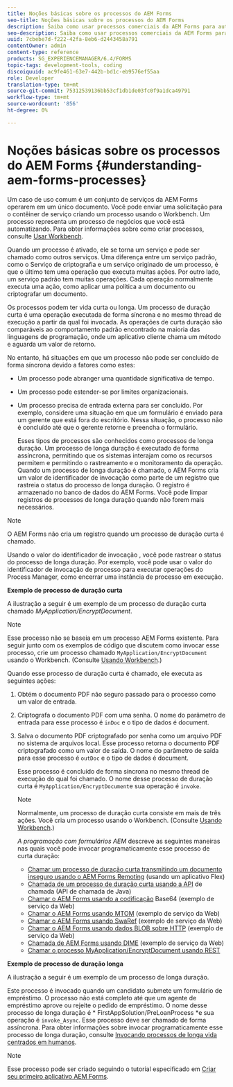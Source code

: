 ```yaml
---
title: Noções básicas sobre os processos do AEM Forms
seo-title: Noções básicas sobre os processos do AEM Forms
description: Saiba como usar processos comerciais da AEM Forms para automatizar operações. Ative os processos para criar um serviço para que você possa chamá-lo como outros serviços. Os processos podem ter vida curta ou longa.
seo-description: Saiba como usar processos comerciais da AEM Forms para automatizar operações. Ative os processos para criar um serviço para que você possa chamá-lo como outros serviços. Os processos podem ter vida curta ou longa.
uuid: 7cbebe7d-f222-42fa-8eb6-d2443458a791
contentOwner: admin
content-type: reference
products: SG_EXPERIENCEMANAGER/6.4/FORMS
topic-tags: development-tools, coding
discoiquuid: ac9fe461-63e7-442b-bd1c-eb9576ef55aa
role: Developer
translation-type: tm+mt
source-git-commit: 75312539136bb53cf1db1de03fc0f9a1dca49791
workflow-type: tm+mt
source-wordcount: '856'
ht-degree: 0%

---
```



# Noções básicas sobre os processos do AEM Forms {#understanding-aem-forms-processes}

Um caso de uso comum é um conjunto de serviços da AEM Forms operarem em um único documento. Você pode enviar uma solicitação para o contêiner de serviço criando um processo usando o Workbench. Um processo representa um processo de negócios que você está automatizando. Para obter informações sobre como criar processos, consulte [Usar Workbench](https://www.adobe.com/go/learn_aemforms_workbench_63).

Quando um processo é ativado, ele se torna um serviço e pode ser chamado como outros serviços. Uma diferença entre um serviço padrão, como o Serviço de criptografia e um serviço originado de um processo, é que o último tem uma operação que executa muitas ações. Por outro lado, um serviço padrão tem muitas operações. Cada operação normalmente executa uma ação, como aplicar uma política a um documento ou criptografar um documento.

Os processos podem ter vida curta ou longa. Um processo de duração curta é uma operação executada de forma síncrona e no mesmo thread de execução a partir da qual foi invocada. As operações de curta duração são comparáveis ao comportamento padrão encontrado na maioria das linguagens de programação, onde um aplicativo cliente chama um método e aguarda um valor de retorno.

No entanto, há situações em que um processo não pode ser concluído de forma síncrona devido a fatores como estes:

* Um processo pode abranger uma quantidade significativa de tempo.
* Um processo pode estender-se por limites organizacionais.
* Um processo precisa de entrada externa para ser concluído. Por exemplo, considere uma situação em que um formulário é enviado para um gerente que está fora do escritório. Nessa situação, o processo não é concluído até que o gerente retorne e preencha o formulário.

   Esses tipos de processos são conhecidos como processos de longa duração. Um processo de longa duração é executado de forma assíncrona, permitindo que os sistemas interajam como os recursos permitem e permitindo o rastreamento e o monitoramento da operação. Quando um processo de longa duração é chamado, o AEM Forms cria um valor de identificador de invocação como parte de um registro que rastreia o status do processo de longa duração. O registro é armazenado no banco de dados do AEM Forms. Você pode limpar registros de processos de longa duração quando não forem mais necessários.

>[!NOTE]
>
>O AEM Forms não cria um registro quando um processo de duração curta é chamado.

Usando o valor do identificador de invocação , você pode rastrear o status do processo de longa duração. Por exemplo, você pode usar o valor do identificador de invocação de processo para executar operações do Process Manager, como encerrar uma instância de processo em execução.

**Exemplo de processo de duração curta**

A ilustração a seguir é um exemplo de um processo de duração curta chamado *MyApplication/EncryptDocument*.

>[!NOTE]
>
>Esse processo não se baseia em um processo AEM Forms existente. Para seguir junto com os exemplos de código que discutem como invocar esse processo, crie um processo chamado `MyApplication/EncryptDocument` usando o Workbench. (Consulte [Usando Workbench](https://www.adobe.com/go/learn_aemforms_workbench_63).)

Quando esse processo de duração curta é chamado, ele executa as seguintes ações:

1. Obtém o documento PDF não seguro passado para o processo como um valor de entrada.
1. Criptografa o documento PDF com uma senha. O nome do parâmetro de entrada para esse processo é `inDoc` e o tipo de dados é document.
1. Salva o documento PDF criptografado por senha como um arquivo PDF no sistema de arquivos local. Esse processo retorna o documento PDF criptografado como um valor de saída. O nome do parâmetro de saída para esse processo é `outDoc` e o tipo de dados é document.

   Esse processo é concluído de forma síncrona no mesmo thread de execução do qual foi chamado. O nome desse processo de duração curta é `MyApplication/EncryptDocument`e sua operação é `invoke`.

   >[!NOTE]
   >
   >Normalmente, um processo de duração curta consiste em mais de três ações. Você cria um processo usando o Workbench. (Consulte [Usando Workbench](https://www.adobe.com/go/learn_aemforms_workbench_63).)

   *A programação com formulários AEM* descreve as seguintes maneiras nas quais você pode invocar programaticamente esse processo de curta duração:

   * [Chamar um processo de duração curta transmitindo um documento inseguro usando o AEM Forms Remoting](/help/forms/developing/invoking-aem-forms-using-remoting.md#invoking-a-short-lived-process-by-passing-an-unsecure-document-using-remoting)  (usando um aplicativo Flex)
   * [Chamada de um processo de duração curta usando a API](/help/forms/developing/invoking-aem-forms-using-java.md#invoking-a-short-lived-process-using-the-invocation-api)  de chamada (API de chamada de Java)
   * [Chamar o AEM Forms usando a codificação](/help/forms/developing/invoking-aem-forms-using-web.md#invoking-aem-forms-using-base64-encoding)  Base64 (exemplo de serviço da Web)
   * [Chamar o AEM Forms usando MTOM](/help/forms/developing/invoking-aem-forms-using-web.md#invoking-aem-forms-using-mtom)  (exemplo de serviço da Web)
   * [Chamar o AEM Forms usando SwaRef](/help/forms/developing/invoking-aem-forms-using-web.md#invoking-aem-forms-using-swaref)  (exemplo de serviço da Web)
   * [Chamar o AEM Forms usando dados BLOB sobre HTTP](/help/forms/developing/invoking-aem-forms-using-web.md#invoking-aem-forms-using-blob-data-over-http)  (exemplo de serviço da Web)
   * [Chamada de AEM Forms usando DIME](/help/forms/developing/invoking-aem-forms-using-web.md#invoking-aem-forms-using-dime)  (exemplo de serviço da Web)
   * [Chamar o processo MyApplication/EncryptDocument usando REST](/help/forms/developing/invoking-aem-forms-using-rest.md)

**Exemplo de processo de duração longa**

A ilustração a seguir é um exemplo de um processo de longa duração.

Este processo é invocado quando um candidato submete um formulário de empréstimo. O processo não está completo até que um agente de empréstimo aprove ou rejeite o pedido de empréstimo. O nome desse processo de longa duração é * FirstAppSolution/PreLoanProcess *e sua operação é `invoke_Async`. Esse processo deve ser chamado de forma assíncrona. Para obter informações sobre invocar programaticamente esse processo de longa duração, consulte [Invocando processos de longa vida centrados em humanos](/help/forms/developing/invoking-human-centric-long-lived.md#invoking-human-centric-long-lived-processes).

>[!NOTE]
>
>Esse processo pode ser criado seguindo o tutorial especificado em [Criar seu primeiro aplicativo AEM Forms](https://www.adobe.com/go/learn_aemforms_firstapp_ds_63).


